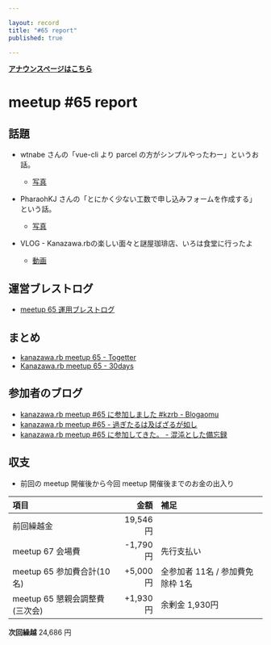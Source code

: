 ```yaml
---

layout: record
title: "#65 report"
published: true

---
```


<div style="text-align: left;"><a href="./"><strong>アナウンスページはこちら</strong></a></div>

# meetup #65 report

## 話題

* wtnabe さんの「vue-cli より parcel の方がシンプルやったわー」というお話。
  + [写真](https://www.instagram.com/p/BeKT47ElPFQ/)

* PharaohKJ さんの「とにかく少ない工数で申し込みフォームを作成する」という話。
  + [写真](https://www.instagram.com/p/BeKWWAKlskc/)

* VLOG - Kanazawa.rbの楽しい面々と謎屋珈琲店、いろは食堂に行ったよ
  + [動画](https://t.co/RV4bWstdxA)

## 運営ブレストログ

* [meetup 65 運用ブレストログ](https://github.com/kanazawarb/meetup/wiki/meetup-65-%E9%81%8B%E7%94%A8%E3%83%96%E3%83%AC%E3%82%B9%E3%83%88%E3%83%AD%E3%82%B0)

## まとめ

* [kanazawa.rb meetup 65 - Togetter](https://togetter.com/li/1191886)
* [Kanazawa.rb meetup 65 - 30days](http://30d.jp/kzrb/55)

## 参加者のブログ

* [kanazawa\.rb meetup \#65 に参加しました \#kzrb \- Blogaomu](http://www.blogaomu.com/entry/kzrb65)
* [kanazawa\.rb meetup \#65 \- 過ぎたるは及ばざるが如し](http://cotton-desu.hatenablog.com/entry/2018/01/21/174259)
* [kanazawa\.rb meetup \#65 に参加してきた。 \- 混沌とした備忘録](http://noboru.hatenablog.jp/entry/2018/01/22/224048)

## 収支

* 前回の meetup 開催後から今回 meetup 開催後までのお金の出入り

|項目                           |金額         |補足                                               |
|:------------------------------|------------:|:--------------------------------------------------|
| 前回繰越金                    |    19,546円 |                                                   |
| meetup 67 会場費              |    -1,790円 | 先行支払い                                        |
| meetup 65 参加費合計(10名)    |   +5,000円 | 全参加者 11名 / 参加費免除枠 1名                  |
| meetup 65 懇親会調整費(三次会)|      +1,930円 | 余剰金 1,930円                                      |

**次回繰越**  24,686 円

